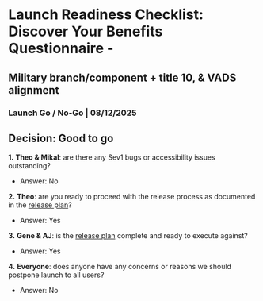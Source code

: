 # Launch Readiness Checklist: Discover Your Benefits Questionnaire - 
## Military branch/component + title 10, & VADS alignment

### Launch Go / No-Go | 08/12/2025

## Decision: Good to go

**1.** **Theo & Mikal**: are there any Sev1 bugs or accessibility issues outstanding?
- Answer:  No

**2.** **Theo**: are you ready to proceed with the release process as documented in the [release plan](https://github.com/department-of-veterans-affairs/va.gov-team/blob/master/products/vet-transition-support/military-branch-title-10-vads-alignment-q3-2025/release-plan.md)?
- Answer:  Yes

**3.** **Gene & AJ**: is the [release plan](https://github.com/department-of-veterans-affairs/va.gov-team/blob/master/products/vet-transition-support/military-branch-title-10-vads-alignment-q3-2025/release-plan.md) complete and ready to execute against?
- Answer: Yes

**4.** **Everyone**: does anyone have any concerns or reasons we should postpone launch to all users?
- Answer: No
